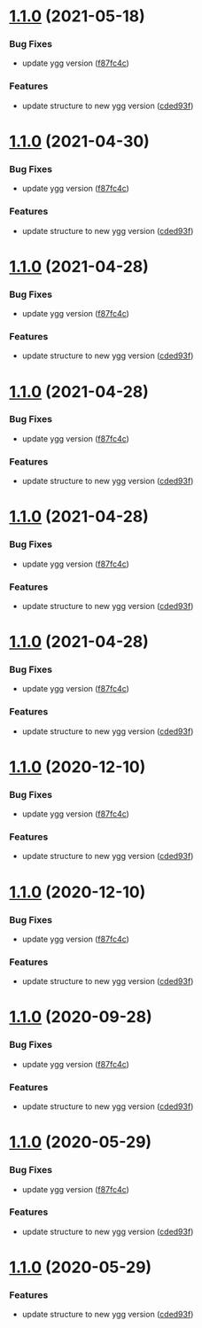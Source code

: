 # [1.1.0](https://github.com/webbingbrasil/ygg-starter/compare/v1.0.0...v1.1.0) (2021-05-18)


### Bug Fixes

* update ygg version ([f87fc4c](https://github.com/webbingbrasil/ygg-starter/commit/f87fc4cd9064dc0bea193bdec9060d2214d169b9))


### Features

* update structure to new ygg version ([cded93f](https://github.com/webbingbrasil/ygg-starter/commit/cded93f62911ae4ad14421ac873860af6ac0d401))

# [1.1.0](https://github.com/webbingbrasil/ygg-starter/compare/v1.0.0...v1.1.0) (2021-04-30)


### Bug Fixes

* update ygg version ([f87fc4c](https://github.com/webbingbrasil/ygg-starter/commit/f87fc4cd9064dc0bea193bdec9060d2214d169b9))


### Features

* update structure to new ygg version ([cded93f](https://github.com/webbingbrasil/ygg-starter/commit/cded93f62911ae4ad14421ac873860af6ac0d401))

# [1.1.0](https://github.com/webbingbrasil/ygg-starter/compare/v1.0.0...v1.1.0) (2021-04-28)


### Bug Fixes

* update ygg version ([f87fc4c](https://github.com/webbingbrasil/ygg-starter/commit/f87fc4cd9064dc0bea193bdec9060d2214d169b9))


### Features

* update structure to new ygg version ([cded93f](https://github.com/webbingbrasil/ygg-starter/commit/cded93f62911ae4ad14421ac873860af6ac0d401))

# [1.1.0](https://github.com/webbingbrasil/ygg-starter/compare/v1.0.0...v1.1.0) (2021-04-28)


### Bug Fixes

* update ygg version ([f87fc4c](https://github.com/webbingbrasil/ygg-starter/commit/f87fc4cd9064dc0bea193bdec9060d2214d169b9))


### Features

* update structure to new ygg version ([cded93f](https://github.com/webbingbrasil/ygg-starter/commit/cded93f62911ae4ad14421ac873860af6ac0d401))

# [1.1.0](https://github.com/webbingbrasil/ygg-starter/compare/v1.0.0...v1.1.0) (2021-04-28)


### Bug Fixes

* update ygg version ([f87fc4c](https://github.com/webbingbrasil/ygg-starter/commit/f87fc4cd9064dc0bea193bdec9060d2214d169b9))


### Features

* update structure to new ygg version ([cded93f](https://github.com/webbingbrasil/ygg-starter/commit/cded93f62911ae4ad14421ac873860af6ac0d401))

# [1.1.0](https://github.com/webbingbrasil/ygg-starter/compare/v1.0.0...v1.1.0) (2021-04-28)


### Bug Fixes

* update ygg version ([f87fc4c](https://github.com/webbingbrasil/ygg-starter/commit/f87fc4cd9064dc0bea193bdec9060d2214d169b9))


### Features

* update structure to new ygg version ([cded93f](https://github.com/webbingbrasil/ygg-starter/commit/cded93f62911ae4ad14421ac873860af6ac0d401))

# [1.1.0](https://github.com/webbingbrasil/ygg-starter/compare/v1.0.0...v1.1.0) (2020-12-10)


### Bug Fixes

* update ygg version ([f87fc4c](https://github.com/webbingbrasil/ygg-starter/commit/f87fc4cd9064dc0bea193bdec9060d2214d169b9))


### Features

* update structure to new ygg version ([cded93f](https://github.com/webbingbrasil/ygg-starter/commit/cded93f62911ae4ad14421ac873860af6ac0d401))

# [1.1.0](https://github.com/webbingbrasil/ygg-starter/compare/v1.0.0...v1.1.0) (2020-12-10)


### Bug Fixes

* update ygg version ([f87fc4c](https://github.com/webbingbrasil/ygg-starter/commit/f87fc4cd9064dc0bea193bdec9060d2214d169b9))


### Features

* update structure to new ygg version ([cded93f](https://github.com/webbingbrasil/ygg-starter/commit/cded93f62911ae4ad14421ac873860af6ac0d401))

# [1.1.0](https://github.com/webbingbrasil/ygg-starter/compare/v1.0.0...v1.1.0) (2020-09-28)


### Bug Fixes

* update ygg version ([f87fc4c](https://github.com/webbingbrasil/ygg-starter/commit/f87fc4cd9064dc0bea193bdec9060d2214d169b9))


### Features

* update structure to new ygg version ([cded93f](https://github.com/webbingbrasil/ygg-starter/commit/cded93f62911ae4ad14421ac873860af6ac0d401))

# [1.1.0](https://github.com/webbingbrasil/ygg-starter/compare/v1.0.0...v1.1.0) (2020-05-29)


### Bug Fixes

* update ygg version ([f87fc4c](https://github.com/webbingbrasil/ygg-starter/commit/f87fc4cd9064dc0bea193bdec9060d2214d169b9))


### Features

* update structure to new ygg version ([cded93f](https://github.com/webbingbrasil/ygg-starter/commit/cded93f62911ae4ad14421ac873860af6ac0d401))

# [1.1.0](https://github.com/webbingbrasil/ygg-starter/compare/v1.0.0...v1.1.0) (2020-05-29)

### Features

* update structure to new ygg version ([cded93f](https://github.com/webbingbrasil/ygg-starter/commit/cded93f62911ae4ad14421ac873860af6ac0d401))
